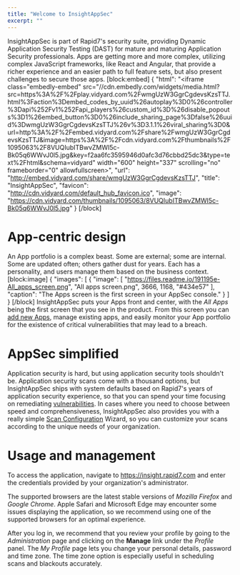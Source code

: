 ```yaml
---
title: "Welcome to InsightAppSec"
excerpt: ""
---
```

InsightAppSec is part of Rapid7's security suite, providing Dynamic Application Security Testing (DAST) for mature and maturing Application Security professionals. Apps are getting more and more complex, utilizing complex JavaScript frameworks, like React and Angular, that provide a richer experience and an easier path to full feature sets, but also present challenges to secure those apps.
[block:embed]
{
  "html": "<iframe class=\"embedly-embed\" src=\"//cdn.embedly.com/widgets/media.html?src=https%3A%2F%2Fplay.vidyard.com%2FwmgUzW3GgrCgdevsKzsTTJ.html%3Faction%3Dembed_codes_by_uuid%26autoplay%3D0%26controller%3Dapi%252Fv1%252Fapi_players%26custom_id%3D%26disable_popouts%3D1%26embed_button%3D0%26include_sharing_page%3Dfalse%26uuid%3DwmgUzW3GgrCgdevsKzsTTJ%26v%3D3.1.1%26viral_sharing%3D0&url=http%3A%2F%2Fembed.vidyard.com%2Fshare%2FwmgUzW3GgrCgdevsKzsTTJ&image=https%3A%2F%2Fcdn.vidyard.com%2Fthumbnails%2F1095063%2F8VUQIubITBwvZMWI5c-Bk05q6WWvJ0l5.jpg&key=f2aa6fc3595946d0afc3d76cbbd25dc3&type=text%2Fhtml&schema=vidyard\" width=\"600\" height=\"337\" scrolling=\"no\" frameborder=\"0\" allowfullscreen></iframe>",
  "url": "http://embed.vidyard.com/share/wmgUzW3GgrCgdevsKzsTTJ",
  "title": "InsightAppSec",
  "favicon": "http://cdn.vidyard.com/default_hub_favicon.ico",
  "image": "https://cdn.vidyard.com/thumbnails/1095063/8VUQIubITBwvZMWI5c-Bk05q6WWvJ0l5.jpg"
}
[/block]
# App-centric design
An App portfolio is a complex beast. Some are external; some are internal. Some are updated often; others gather dust for years. Each has a personality, and users manage them based on the business context.
[block:image]
{
  "images": [
    {
      "image": [
        "https://files.readme.io/191195e-All_apps_screen.png",
        "All apps screen.png",
        3666,
        1168,
        "#434e57"
      ],
      "caption": "The Apps screen is the first screen in your AppSec console."
    }
  ]
}
[/block]
InsightAppSec puts your Apps front and center, with the *All Apps* being the first screen that you see in the product. From this screen you can [add new Apps](doc:common-use-cases#section-creating-your-app), manage existing apps, and easily monitor your App portfolio for the existence of critical vulnerabilities that may lead to a breach. 

# AppSec simplified
Application security is hard, but using application security tools shouldn't be. Application security scans come with a thousand options, but InsightAppSec ships with system defaults based on Rapid7's years of application security experience, so that you can spend your time focusing on remediating [vulnerabilities](doc:concepts#section-vulnerabilities). In cases where you need to choose between speed and comprehensiveness, InsightAppSec also provides you with a really simple [Scan Configuration](doc:scan-configuration) Wizard, so you can customize your scans according to the unique needs of your organization.

# Usage and management
To access the application, navigate to https://insight.rapid7.com and enter the credentials provided by your organization's administrator. 

The supported browsers are the latest stable versions of *Mozilla Firefox* and *Google Chrome*. Apple Safari and Microsoft Edge may encounter some issues displaying the application, so we recommend using one of the supported browsers for an optimal experience.

After you log in, we recommend that you review your profile by going to the *Administration* page and clicking on the **Manage** link under the *Profile* panel. The *My Profile* page lets you change your personal details, password and time zone. The time zone option is especially useful in scheduling scans and blackouts accurately.